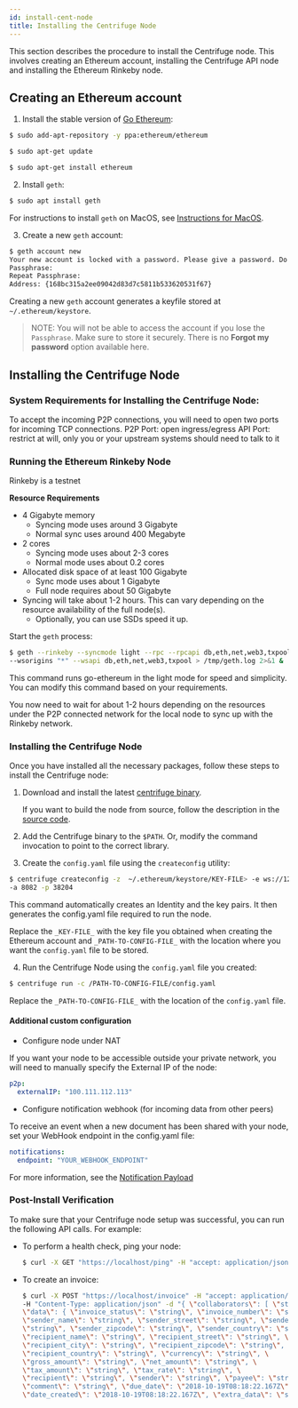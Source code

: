 ```yaml
---
id: install-cent-node
title: Installing the Centrifuge Node
---
```

This section describes the procedure to install the Centrifuge node. This involves creating an Ethereum account, installing the Centrifuge API node and installing the Ethereum Rinkeby node.

## Creating an Ethereum account

1. Install the stable version of [Go Ethereum](https://github.com/ethereum/go-ethereum/wiki/Installation-Instructions-for-Ubuntu):

  ```bash
  $ sudo add-apt-repository -y ppa:ethereum/ethereum
  ```
  ```bash
  $ sudo apt-get update
  ```
  ```bash
  $ sudo apt-get install ethereum
  ```

2. Install `geth`:

  ```bash
  $ sudo apt install geth
  ```

For instructions to install `geth` on MacOS, see [Instructions for MacOS](https://github.com/ethereum/go-ethereum/wiki/Installation-Instructions-for-Mac).

3. Create a new `geth` account:

  ```bash
  $ geth account new
  Your new account is locked with a password. Please give a password. Do not forget this password.
  Passphrase:
  Repeat Passphrase:
  Address: {168bc315a2ee09042d83d7c5811b533620531f67}
  ```

  Creating a new `geth` account generates a keyfile stored at `~/.ethereum/keystore`.

> NOTE: You will not be able to access the account if you lose the `Passphrase`. Make sure to store it securely. There is no **Forgot my password** option available here.

## Installing the Centrifuge Node

### System Requirements for Installing the Centrifuge Node:

To accept the incoming P2P connections, you will need to open two ports for incoming TCP connections.
 P2P Port: open ingress/egress
 API Port: restrict at will, only you or your upstream systems should need to talk to it
<!--
**Resource Requirements for Centrifuge API Node**
* 1 Gigabyte memory
* 1 core
-->

### Running the Ethereum Rinkeby Node

Rinkeby is a testnet

**Resource Requirements**

* 4 Gigabyte memory
  * Syncing mode uses around 3 Gigabyte
  * Normal sync uses around 400 Megabyte
* 2 cores
  * Syncing mode uses about 2-3 cores
  * Normal mode uses about 0.2 cores
* Allocated disk space of at least 100 Gigabyte
  * Sync mode uses about 1 Gigabyte
  * Full node requires about 50 Gigabyte
* Syncing will take about 1-2 hours. This can vary depending on the resource availability of the full node(s).
  * Optionally, you can use SSDs speed it up.

Start the `geth` process: 

  ```bash
  $ geth --rinkeby --syncmode light --rpc --rpcapi db,eth,net,web3,txpool --ws \
  --wsorigins "*" --wsapi db,eth,net,web3,txpool > /tmp/geth.log 2>&1 &
   ```

This command runs go-ethereum in the light mode for speed and simplicity. You can modify this command based on your requirements.

You now need to wait for about 1-2 hours depending on the resources under the P2P connected network for the local node to sync up with the Rinkeby network.

### Installing the Centrifuge Node

Once you have installed all the necessary packages, follow these steps to install the Centrifuge node:

1. Download and install the latest [centrifuge binary](https://github.com/centrifuge/go-centrifuge/releases).

    If you want to build the node from source, follow the description in the [source code](https://github.com/centrifuge/go-centrifuge/blob/develop/README.md).

2. Add the Centrifuge binary to the `$PATH`. Or, modify the command invocation to point to the correct library.

3. Create the `config.yaml` file using the `createconfig` utility:

  ```bash
  $ centrifuge createconfig -z  ~/.ethereum/keystore/KEY-FILE> -e ws://127.0.0.1:8546 -t <PATH-TO-CONFIG-FILE> \
  -a 8082 -p 38204
  ```

  This command automatically creates an Identity and the key pairs. It then generates the config.yaml file required to run the node.
  
  Replace the `_KEY-FILE_` with the key file you obtained when creating the Ethereum account and `_PATH-TO-CONFIG-FILE_` with the location where you want the `config.yaml`  file to be stored.

4. Run the Centrifuge Node using the `config.yaml` file you created:

  ```bash
  $ centrifuge run -c /PATH-TO-CONFIG-FILE/config.yaml
  ```
  Replace the `_PATH-TO-CONFIG-FILE_` with the location of the `config.yaml` file.

#### Additional custom configuration
* Configure node under NAT

If you want your node to be accessible outside your private network, you will need to manually specify the External IP of the node:
```yaml
p2p:
  externalIP: "100.111.112.113"
``` 

* Configure notification webhook (for incoming data from other peers)

To receive an event when a new document has been shared with your node, set your WebHook endpoint in the config.yaml file:
```yaml
notifications:
  endpoint: "YOUR_WEBHOOK_ENDPOINT"
```
For more information, see the [Notification Payload](https://app.swaggerhub.com/apis/centrifuge.io/cent-node/0.0.1#/NotificationDummyService/Notify)
 
### Post-Install Verification

To make sure that your Centrifuge node setup was successful, you can run the following API calls. For example:

* To perform a health check, ping your node:

  ```bash
  $ curl -X GET "https://localhost/ping" -H "accept: application/json"
  ```
* To create an invoice:

  ```bash
  $ curl -X POST "https://localhost/invoice" -H "accept: application/json" \
  -H "Content-Type: application/json" -d "{ \"collaborators\": [ \"string\" ], \
  \"data\": { \"invoice_status\": \"string\", \"invoice_number\": \"string\", \
  \"sender_name\": \"string\", \"sender_street\": \"string\", \"sender_city\": \
  \"string\", \"sender_zipcode\": \"string\", \"sender_country\": \"string\", \
  \"recipient_name\": \"string\", \"recipient_street\": \"string\", \
  \"recipient_city\": \"string\", \"recipient_zipcode\": \"string\", \
  \"recipient_country\": \"string\", \"currency\": \"string\", \
  \"gross_amount\": \"string\", \"net_amount\": \"string\", \
  \"tax_amount\": \"string\", \"tax_rate\": \"string\", \
  \"recipient\": \"string\", \"sender\": \"string\", \"payee\": \"string\", \
  \"comment\": \"string\", \"due_date\": \"2018-10-19T08:18:22.167Z\", \ 
  \"date_created\": \"2018-10-19T08:18:22.167Z\", \"extra_data\": \"string\" }}"
  ```
